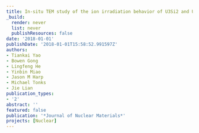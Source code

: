 ```yaml
---
title: In-situ TEM study of the ion irradiation behavior of U3Si2 and U3Si5
_build:
  render: never
  list: never
  publishResources: false
date: '2018-01-01'
publishDate: '2018-01-01T15:58:52.991597Z'
authors:
- Tiankai Yao
- Bowen Gong
- Lingfeng He
- Yinbin Miao
- Jason M Harp
- Michael Tonks
- Jie Lian
publication_types:
- '2'
abstract: ''
featured: false
publication: '*Journal of Nuclear Materials*'
projects: [Nuclear]
---
```


